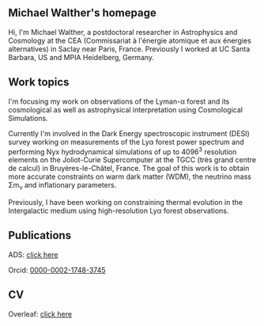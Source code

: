 ## Michael Walther's homepage

Hi, I'm  Michael Walther, a postdoctoral researcher in Astrophysics and Cosmology at the CEA (Commissariat à l'énergie atomique et aux énergies alternatives) in Saclay near Paris, France. Previously I worked at UC Santa Barbara, US and MPIA Heidelberg, Germany.

## Work topics

I'm focusing my work on observations of the Lyman-α forest and its cosmological as well as astrophysical interpretation using Cosmological Simulations.

Currently I'm involved in the Dark Energy spectroscopic instrument (DESI) survey working on measurements of the Lyα forest power spectrum and performing Nyx hydrodynamical simulations of up to 4096<sup>3</sup> resolution elements on the Joliot-Curie Supercomputer at the TGCC (très grand centre de calcul) in Bruyères-le-Châtel, France.
The goal of this work is to obtain more accurate constraints on warm dark matter (WDM), the neutrino mass Σm<sub>ν</sub> and inflationary parameters.

Previously, I have been working on constraining thermal evolution in the Intergalactic medium using high-resolution Lyα forest observations.

## Publications

ADS:  [click here](https://ui.adsabs.harvard.edu/public-libraries/cATk6FUoS-eO6bimCvCCOg)

Orcid:  [0000-0002-1748-3745](http://orcid.org/0000-0002-1748-3745)

## CV

Overleaf: [click here](https://www.overleaf.com/read/zpqzzfndhbph)
